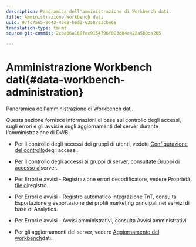 ```yaml
---
description: Panoramica dell'amministrazione di Workbench dati.
title: Amministrazione Workbench dati
uuid: 97fc7565-9042-42e8-b6a2-6258783cbe69
translation-type: tm+mt
source-git-commit: 2cba66a160fec9154796f093d04a422a5b0da265

---
```



# Amministrazione Workbench dati{#data-workbench-administration}

Panoramica dell&#39;amministrazione di Workbench dati.

Questa sezione fornisce informazioni di base sul controllo degli accessi, sugli errori e gli avvisi e sugli aggiornamenti del server durante l&#39;amministrazione di DWB.

* Per il controllo degli accessi dei gruppi di utenti, vedete [Configurazione del controllo](https://docs.adobe.com/content/help/en/data-workbench/using/server-admin-install/admin-dwb-server/access-control/c-config-acs-ctrl.html)degli accessi.
* Per il controllo degli accessi ai gruppi di server, consultate Gruppi [di accesso al](https://docs.adobe.com/content/help/en/data-workbench/using/server-admin-install/admin-dwb-server/access-control/c-undst-acc-lvls.html)server.
* Per Errori e avvisi - Registrazione errori decodificatore, vedere Proprietà [file di](https://docs.adobe.com/content/help/en/data-workbench/using/dataset/log-proc-config-file/c-log-sources.html)registro.
* Per Errori e avvisi - Registro automatico integrazione TnT, consulta Esportazione [e](https://docs.adobe.com/help/en/data-workbench/using/client/export-data/dwb-crs-integration.html) esportazione dei profili marketing principali nei servizi [](https://docs.adobe.com/help/en/data-workbench/using/client/export-data/dwb-crs-integration.html)di base di Analytics.

* Per Errori e avvisi - Avvisi amministrativi, consulta Avvisi [](https://docs.adobe.com/content/help/en/data-workbench/using/server-admin-install/config-settings/c-admin-alts-cfg-stgs.html)amministrativi.
* Per gli aggiornamenti del server, vedere [Aggiornamento del workbench](https://docs.adobe.com/content/help/en/data-workbench/using/install/upgrade-dwb/c-upgrd-ins.html)dati.

